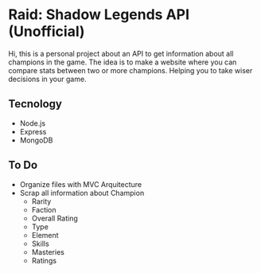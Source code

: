 # Raid: Shadow Legends API (Unofficial)

Hi, this is a personal project about an API to get information about all champions in the game.
The idea is to make a website where you can compare stats between two or more champions. Helping you to take wiser decisions in your game.

## Tecnology

- Node.js
- Express
- MongoDB

## To Do

- Organize files with MVC Arquitecture
- Scrap all information about Champion
  - Rarity
  - Faction
  - Overall Rating
  - Type
  - Element
  - Skills
  - Masteries
  - Ratings